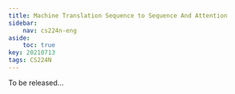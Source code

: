 ```yaml
---
title: Machine Translation Sequence to Sequence And Attention
sidebar:
    nav: cs224n-eng
aside:
    toc: true
key: 20210713
tags: CS224N
---
```

To be released...